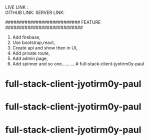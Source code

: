 LIVE LINK  :  
GITHUB LINK:
SERVER LINK:



###########################  FEATURE   ############################

1. Add firebase,
2. Use bootstrap,react,
3. Create api and show then in UI,
4. Add private route,
5. Add admin page,
6. Add spinner and so one...........# full-stack-client-jyotirm0y-paul
# full-stack-client-jyotirm0y-paul
# full-stack-client-jyotirm0y-paul
# full-stack-client-jyotirm0y-paul
